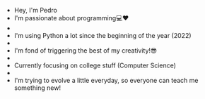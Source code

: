 - Hey, I'm Pedro
- I'm passionate about programming💻❤
- 
- I'm using Python a lot since the beginning of the year (2022)
- 
- I'm fond of triggering the best of my creativity!😎
- 
- Currently focusing on college stuff (Computer Science)
- 
- I'm trying to evolve a little everyday, so everyone can teach me something new!
